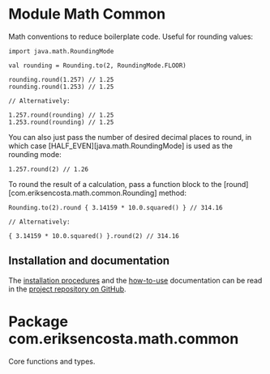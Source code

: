 # Module Math Common

Math conventions to reduce boilerplate code. Useful for rounding values:

    import java.math.RoundingMode

    val rounding = Rounding.to(2, RoundingMode.FLOOR)

    rounding.round(1.257) // 1.25
    rounding.round(1.253) // 1.25

    // Alternatively:

    1.257.round(rounding) // 1.25
    1.253.round(rounding) // 1.25

You can also just pass the number of desired decimal places to round, in which case [HALF_EVEN][java.math.RoundingMode]
is used as the rounding mode:

    1.257.round(2) // 1.26

To round the result of a calculation, pass a function block to the [round][com.eriksencosta.math.common.Rounding]
method:

    Rounding.to(2).round { 3.14159 * 10.0.squared() } // 314.16

    // Alternatively:

    { 3.14159 * 10.0.squared() }.round(2) // 314.16


## Installation and documentation

The [installation procedures](https://github.com/eriksencosta/math-common#installation) and the
[how-to-use](https://github.com/eriksencosta/math-common#usage) documentation can be read in the
[project repository on GitHub](https://github.com/eriksencosta/math-common).


# Package com.eriksencosta.math.common

Core functions and types.
